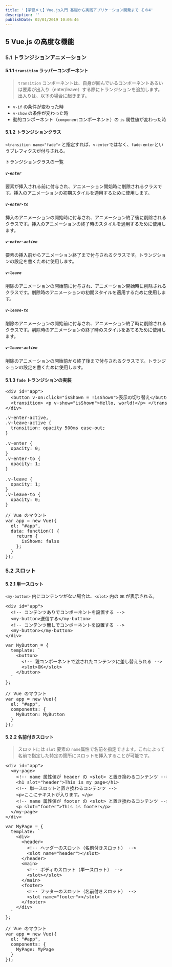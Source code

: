 ```yaml
---
title: '【学習メモ】Vue.js入門 基礎から実践アプリケーション開発まで その4'
description: ''
publishDate: 02/01/2019 10:05:46
---
```

<h2>5 Vue.js の高度な機能</h2>

<h3>5.1 トランジションアニメーション</h3>

<h4>5.1.1 <code>transition</code> ラッパーコンポーネント</h4>

<blockquote><p><code>transition</code> コンポーネントは、自身が囲んでいるコンポーネントあるいは要素が出入り（enter/leave）する際にトランジションを追加します。出入りは、以下の場合に起きます。</p></blockquote>

<ul>
<li><code>v-if</code> の条件が変わった時</li>
<li><code>v-show</code> の条件が変わった時</li>
<li>動的コンポーネント（<code>component</code>コンポーネント）の <code>is</code> 属性値が変わった時</li>
</ul>


<h4>5.1.2 トランジションクラス</h4>

<p><code>&lt;transition name="fade"&gt;</code> と指定すれば、<code>v-enter</code>ではなく、<code>fade-enter</code>というプレフィクスが付与される。</p>

<p>トランジションクラスの一覧</p>

<h5><code>v-enter</code></h5>

<p>要素が挿入される前に付与され、アニメーション開始時に削除されるクラスです。挿入のアニメーションの初期スタイルを適用するために使用します。</p>

<h5><code>v-enter-to</code></h5>

<p>挿入のアニメーションの開始時に付与され、アニメーション終了後に削除されるクラスです。挿入のアニメーションの終了時のスタイルを適用するために使用します。</p>

<h5><code>v-enter-active</code></h5>

<p>要素の挿入前からアニメーション終了まで付与されるクラスです。トランジションの設定を書くために使用します。</p>

<h5><code>v-leave</code></h5>

<p>削除のアニメーションの開始前に付与され、アニメーション開始時に削除されるクラスです。削除時のアニメーションの初期スタイルを適用するために使用します。</p>

<h5><code>v-leave-to</code></h5>

<p>削除のアニメーションの開始前に付与され、アニメーション終了時に削除されるクラスです。削除時のアニメーションの終了時のスタイルをあてるために使用します。</p>

<h5><code>v-leave-active</code></h5>

<p>削除のアニメーションの開始前から終了後まで付与されるクラスです。トランジションの設定を書くために使用します。</p>

<h4>5.1.3 <code>fade</code> トランジションの実装</h4>

<pre class="code lang-html" data-lang="html" data-unlink><span class="synIdentifier">&lt;</span><span class="synStatement">div</span><span class="synIdentifier"> </span><span class="synType">id</span><span class="synIdentifier">=</span><span class="synConstant">&quot;app&quot;</span><span class="synIdentifier">&gt;</span>
  <span class="synIdentifier">&lt;</span><span class="synStatement">button</span><span class="synIdentifier"> v-on:click=</span><span class="synConstant">&quot;isShown = !isShown&quot;</span><span class="synIdentifier">&gt;</span>表示の切り替え<span class="synIdentifier">&lt;/</span><span class="synStatement">button</span><span class="synIdentifier">&gt;</span>
  <span class="synIdentifier">&lt;</span>transition<span class="synIdentifier">&gt;</span> <span class="synIdentifier">&lt;</span><span class="synStatement">p</span><span class="synIdentifier"> v-show=</span><span class="synConstant">&quot;isShown&quot;</span><span class="synIdentifier">&gt;</span>Hello, world!<span class="synIdentifier">&lt;/</span><span class="synStatement">p</span><span class="synIdentifier">&gt;</span> <span class="synIdentifier">&lt;/</span>transition<span class="synIdentifier">&gt;</span>
<span class="synIdentifier">&lt;/</span><span class="synStatement">div</span><span class="synIdentifier">&gt;</span>
</pre>




<pre class="code lang-css" data-lang="css" data-unlink><span class="synIdentifier">.v-enter-active</span><span class="synSpecial">,</span>
<span class="synIdentifier">.v-leave-active</span> <span class="synIdentifier">{</span>
  <span class="synType">transition</span>: <span class="synType">opacity</span> <span class="synConstant">500ms</span> <span class="synConstant">ease-out</span>;
<span class="synIdentifier">}</span>

<span class="synIdentifier">.v-enter</span> <span class="synIdentifier">{</span>
  <span class="synType">opacity</span>: <span class="synConstant">0</span>;
<span class="synIdentifier">}</span>
<span class="synIdentifier">.v-enter-to</span> <span class="synIdentifier">{</span>
  <span class="synType">opacity</span>: <span class="synConstant">1</span>;
<span class="synIdentifier">}</span>

<span class="synIdentifier">.v-leave</span> <span class="synIdentifier">{</span>
  <span class="synType">opacity</span>: <span class="synConstant">1</span>;
<span class="synIdentifier">}</span>
<span class="synIdentifier">.v-leave-to</span> <span class="synIdentifier">{</span>
  <span class="synType">opacity</span>: <span class="synConstant">0</span>;
<span class="synIdentifier">}</span>
</pre>




<pre class="code lang-javascript" data-lang="javascript" data-unlink><span class="synComment">// Vue のマウント</span>
<span class="synIdentifier">var</span> app = <span class="synStatement">new</span> Vue(<span class="synIdentifier">{</span>
  el: <span class="synConstant">&quot;#app&quot;</span>,
  data: <span class="synIdentifier">function</span>() <span class="synIdentifier">{</span>
    <span class="synStatement">return</span> <span class="synIdentifier">{</span>
      isShown: <span class="synConstant">false</span>
    <span class="synIdentifier">}</span>;
  <span class="synIdentifier">}</span>
<span class="synIdentifier">}</span>);
</pre>


<h3>5.2 スロット</h3>

<h4>5.2.1 単一スロット</h4>

<p><code>&lt;my-button&gt;</code> 内にコンテンツがない場合は、<code>&lt;slot&gt;</code> 内の <code>OK</code> が表示される。</p>

<pre class="code lang-html" data-lang="html" data-unlink><span class="synIdentifier">&lt;</span><span class="synStatement">div</span><span class="synIdentifier"> </span><span class="synType">id</span><span class="synIdentifier">=</span><span class="synConstant">&quot;app&quot;</span><span class="synIdentifier">&gt;</span>
  <span class="synComment">&lt;!-- コンテンツありでコンポーネントを設置する --&gt;</span>
  <span class="synIdentifier">&lt;</span>my-<span class="synStatement">button</span><span class="synIdentifier">&gt;</span>送信する<span class="synIdentifier">&lt;/</span>my-<span class="synStatement">button</span><span class="synIdentifier">&gt;</span>
  <span class="synComment">&lt;!-- コンテンツ無しでコンポーネントを設置する --&gt;</span>
  <span class="synIdentifier">&lt;</span>my-<span class="synStatement">button</span><span class="synIdentifier">&gt;&lt;/</span>my-<span class="synStatement">button</span><span class="synIdentifier">&gt;</span>
<span class="synIdentifier">&lt;/</span><span class="synStatement">div</span><span class="synIdentifier">&gt;</span>
</pre>




<pre class="code lang-javascript" data-lang="javascript" data-unlink><span class="synIdentifier">var</span> MyButton = <span class="synIdentifier">{</span>
  template: `
    &lt;button&gt;
      &lt;!-- 親コンポーネントで渡されたコンテンツに差し替えられる --&gt;
      &lt;slot&gt;OK&lt;/slot&gt;
    &lt;/button&gt;
  `
<span class="synIdentifier">}</span>;

<span class="synComment">// Vue のマウント</span>
<span class="synIdentifier">var</span> app = <span class="synStatement">new</span> Vue(<span class="synIdentifier">{</span>
  el: <span class="synConstant">&quot;#app&quot;</span>,
  components: <span class="synIdentifier">{</span>
    MyButton: MyButton
  <span class="synIdentifier">}</span>
<span class="synIdentifier">}</span>);
</pre>


<h4>5.2.2 名前付きスロット</h4>

<blockquote><p>スロットには <code>slot</code> 要素の <code>name</code>属性で名前を指定できます。これによって名前で指定した特定の箇所にスロットを挿入することが可能です。</p></blockquote>

<pre class="code lang-html" data-lang="html" data-unlink><span class="synIdentifier">&lt;</span><span class="synStatement">div</span><span class="synIdentifier"> </span><span class="synType">id</span><span class="synIdentifier">=</span><span class="synConstant">&quot;app&quot;</span><span class="synIdentifier">&gt;</span>
  <span class="synIdentifier">&lt;</span>my-page<span class="synIdentifier">&gt;</span>
    <span class="synComment">&lt;!-- name 属性値が header の &lt;slot&gt; と置き換わるコンテンツ --&gt;</span>
    <span class="synIdentifier">&lt;</span><span class="synStatement">h1</span><span class="synIdentifier"> slot=</span><span class="synConstant">&quot;header&quot;</span><span class="synIdentifier">&gt;</span>This is my page<span class="synIdentifier">&lt;/</span><span class="synStatement">h1</span><span class="synIdentifier">&gt;</span>
    <span class="synComment">&lt;!-- 単一スロットと置き換わるコンテンツ --&gt;</span>
    <span class="synIdentifier">&lt;</span><span class="synStatement">p</span><span class="synIdentifier">&gt;</span>ここにテキストが入ります。<span class="synIdentifier">&lt;/</span><span class="synStatement">p</span><span class="synIdentifier">&gt;</span>
    <span class="synComment">&lt;!-- name 属性値が footer の &lt;slot&gt; と置き換わるコンテンツ --&gt;</span>
    <span class="synIdentifier">&lt;</span><span class="synStatement">p</span><span class="synIdentifier"> slot=</span><span class="synConstant">&quot;footer&quot;</span><span class="synIdentifier">&gt;</span>This is footer<span class="synIdentifier">&lt;/</span><span class="synStatement">p</span><span class="synIdentifier">&gt;</span>
  <span class="synIdentifier">&lt;/</span>my-page<span class="synIdentifier">&gt;</span>
<span class="synIdentifier">&lt;/</span><span class="synStatement">div</span><span class="synIdentifier">&gt;</span>
</pre>




<pre class="code lang-javascript" data-lang="javascript" data-unlink><span class="synIdentifier">var</span> MyPage = <span class="synIdentifier">{</span>
  template: `
    &lt;div&gt;
      &lt;header&gt;
        &lt;!-- ヘッダーのスロット（名前付きスロット） --&gt;
        &lt;slot name=<span class="synConstant">&quot;header&quot;</span>&gt;&lt;/slot&gt;
      &lt;/header&gt;
      &lt;main&gt;
        &lt;!-- ボディのスロット（単一スロット） --&gt;
        &lt;slot&gt;&lt;/slot&gt;
      &lt;/main&gt;
      &lt;footer&gt;
        &lt;!-- フッターのスロット（名前付きスロット） --&gt;
        &lt;slot name=<span class="synConstant">&quot;footer&quot;</span>&gt;&lt;/slot&gt;
      &lt;/footer&gt;
    &lt;/div&gt;
  `
<span class="synIdentifier">}</span>;

<span class="synComment">// Vue のマウント</span>
<span class="synIdentifier">var</span> app = <span class="synStatement">new</span> Vue(<span class="synIdentifier">{</span>
  el: <span class="synConstant">&quot;#app&quot;</span>,
  components: <span class="synIdentifier">{</span>
    MyPage: MyPage
  <span class="synIdentifier">}</span>
<span class="synIdentifier">}</span>);
</pre>
